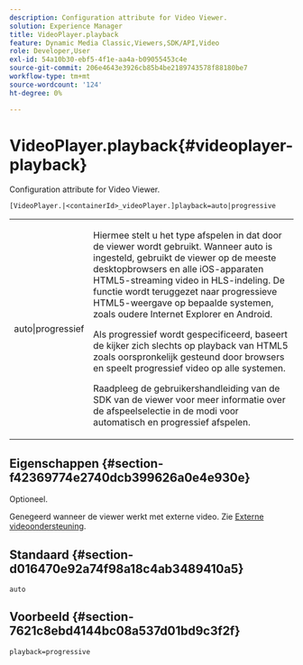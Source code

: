 ```yaml
---
description: Configuration attribute for Video Viewer.
solution: Experience Manager
title: VideoPlayer.playback
feature: Dynamic Media Classic,Viewers,SDK/API,Video
role: Developer,User
exl-id: 54a10b30-ebf5-4f1e-aa4a-b09055453c4e
source-git-commit: 206e4643e3926cb85b4be2189743578f88180be7
workflow-type: tm+mt
source-wordcount: '124'
ht-degree: 0%

---
```


# VideoPlayer.playback{#videoplayer-playback}

Configuration attribute for Video Viewer.

`[VideoPlayer.|<containerId>_videoPlayer.]playback=auto|progressive`

<table id="table_C616483932C2482CA9794DDD7313FD7C"> 
 <tbody> 
  <tr> 
   <td colname="col1"> <p> <span class="codeph"> auto|progressief</span> </p> </td> 
   <td colname="col2"> <p> Hiermee stelt u het type afspelen in dat door de viewer wordt gebruikt. Wanneer <span class="codeph"> auto</span> is ingesteld, gebruikt de viewer op de meeste desktopbrowsers en alle iOS-apparaten HTML5-streaming video in HLS-indeling. De functie wordt teruggezet naar progressieve HTML5-weergave op bepaalde systemen, zoals oudere Internet Explorer en Android. </p> <p>Als <span class="codeph"> progressief</span> wordt gespecificeerd, baseert de kijker zich slechts op playback van HTML5 zoals oorspronkelijk gesteund door browsers en speelt progressief video op alle systemen. </p> <p>Raadpleeg de gebruikershandleiding van de SDK van de viewer voor meer informatie over de afspeelselectie in de modi voor automatisch en progressief afspelen. </p> </td> 
  </tr> 
 </tbody> 
</table>

## Eigenschappen {#section-f42369774e2740dcb399626a0e4e930e}

Optioneel.

Genegeerd wanneer de viewer werkt met externe video. Zie [Externe videoondersteuning](../../../c-html5-s7-aem-asset-viewers/c-html5-video-reference/r-html5-video-viewer-20-external-video-support.md#concept-22c67fee43274a29b28ee16770b1b1f3).

## Standaard {#section-d016470e92a74f98a18c4ab3489410a5}

`auto`

## Voorbeeld {#section-7621c8ebd4144bc08a537d01bd9c3f2f}

```
playback=progressive
```
